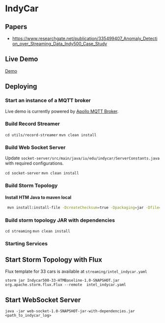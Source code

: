 
# IndyCar

## Papers

* https://www.researchgate.net/publication/335499407_Anomaly_Detection_over_Streaming_Data_Indy500_Case_Study

## Live Demo

[Demo](http://indycar.demo.3.s3-website-us-east-1.amazonaws.com)

## Deploying

### Start an instance of a MQTT broker

Live demo is currently powered by [Apollo MQTT Broker](https://github.com/apache/activemq-apollo). 

### Build Record Streamer

```cd utils/record-streamer```
```mvn clean install```

### Build Web Socket Server

Update ```socket-server/src/main/java/iu/edu/indycar/ServerConstants.java``` with required configurations.

```cd socket-server```
```mvn clean install```

### Build Storm Topology

#### Install HTM Java to maven local

```bash
 mvn install:install-file -DcreateChecksum=true -Dpackaging=jar -Dfile=streaming/src/main/resources/htm.java-0.6.13-all.jar -DgroupId=org.numenta.nupic -DartifactId=htm-java -Dversion=0.6.13
```

### Build storm topology JAR with dependencies

```cd streaming```
```mvn clean install```

### Starting Services

## Start Storm Topology with Flux

Flux template for 33 cars is available at ```streaming/intel_indycar.yaml```

```storm jar Indycar500-33-HTMBaseline-1.0-SNAPSHOT.jar org.apache.storm.flux.Flux --remote  intel_indycar.yaml```

## Start WebSocket Server

```
java -jar web-socket-1.0-SNAPSHOT-jar-with-dependencies.jar <path_to_indycar_log>
```
 
